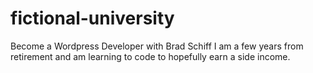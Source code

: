 # fictional-university
Become a Wordpress Developer with Brad Schiff
I am a few years from retirement and am learning to code to hopefully earn a side income.  
